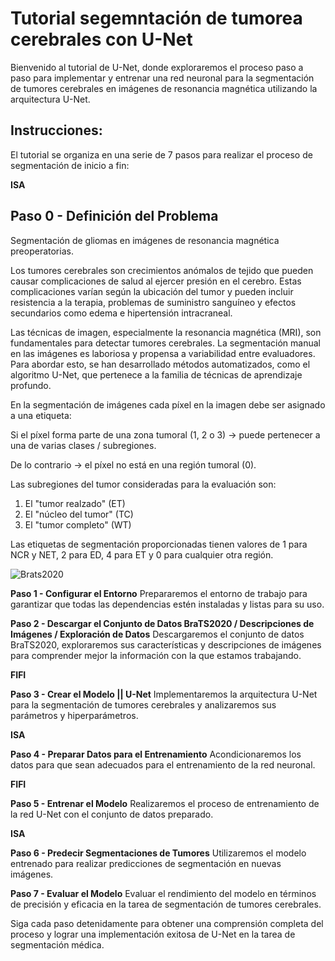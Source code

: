 # Tutorial segemntación de tumorea cerebrales con U-Net

Bienvenido al tutorial de U-Net, donde exploraremos el proceso paso a paso para implementar y entrenar una red neuronal para la segmentación de tumores cerebrales en imágenes de resonancia magnética utilizando la arquitectura U-Net.

## **Instrucciones:**
El tutorial se organiza en una serie de 7 pasos para realizar el proceso de segmentación de inicio a fin:

**ISA**

## **Paso 0 - Definición del Problema**

Segmentación de gliomas en imágenes de resonancia magnética preoperatorias.

Los tumores cerebrales son crecimientos anómalos de tejido que pueden causar complicaciones de salud al ejercer presión en el cerebro. Estas complicaciones varían según la ubicación del tumor y pueden incluir resistencia a la terapia, problemas de suministro sanguíneo y efectos secundarios como edema e hipertensión intracraneal.

Las técnicas de imagen, especialmente la resonancia magnética (MRI), son fundamentales para detectar tumores cerebrales. La segmentación manual en las imágenes es laboriosa y propensa a variabilidad entre evaluadores. Para abordar esto, se han desarrollado métodos automatizados, como el algoritmo U-Net, que pertenece a la familia de técnicas de aprendizaje profundo.

En la segmentación de imágenes cada píxel en la imagen debe ser asignado a una etiqueta:

Si el píxel forma parte de una zona tumoral (1, 2 o 3) -> puede pertenecer a una de varias clases / subregiones.

De lo contrario -> el píxel no está en una región tumoral (0).

Las subregiones del tumor consideradas para la evaluación son: 
1) El "tumor realzado" (ET)
2) El "núcleo del tumor" (TC)
3) El "tumor completo" (WT)
   
Las etiquetas de segmentación proporcionadas tienen valores de 1 para NCR y NET, 2 para ED, 4 para ET y 0 para cualquier otra región.

![Brats2020](https://www.med.upenn.edu/cbica/assets/user-content/images/BraTS/brats-tumor-subregions.jpg)

**Paso 1 - Configurar el Entorno**
Prepararemos el entorno de trabajo para garantizar que todas las dependencias estén instaladas y listas para su uso.

**Paso 2 - Descargar el Conjunto de Datos BraTS2020 / Descripciones de Imágenes / Exploración de Datos**
Descargaremos el conjunto de datos BraTS2020, exploraremos sus características y descripciones de imágenes para comprender mejor la información con la que estamos trabajando.

**FIFI**

**Paso 3 - Crear el Modelo || U-Net**
Implementaremos la arquitectura U-Net para la segmentación de tumores cerebrales y analizaremos sus parámetros y hiperparámetros.

**ISA**

**Paso 4 - Preparar Datos para el Entrenamiento**
Acondicionaremos los datos para que sean adecuados para el entrenamiento de la red neuronal.

**FIFI**

**Paso 5 - Entrenar el Modelo**
Realizaremos el proceso de entrenamiento de la red U-Net con el conjunto de datos preparado.

**ISA**

**Paso 6 - Predecir Segmentaciones de Tumores**
Utilizaremos el modelo entrenado para realizar predicciones de segmentación en nuevas imágenes.

**Paso 7 - Evaluar el Modelo**
Evaluar el rendimiento del modelo en términos de precisión y eficacia en la tarea de segmentación de tumores cerebrales.

Siga cada paso detenidamente para obtener una comprensión completa del proceso y lograr una implementación exitosa de U-Net en la tarea de segmentación médica. 

